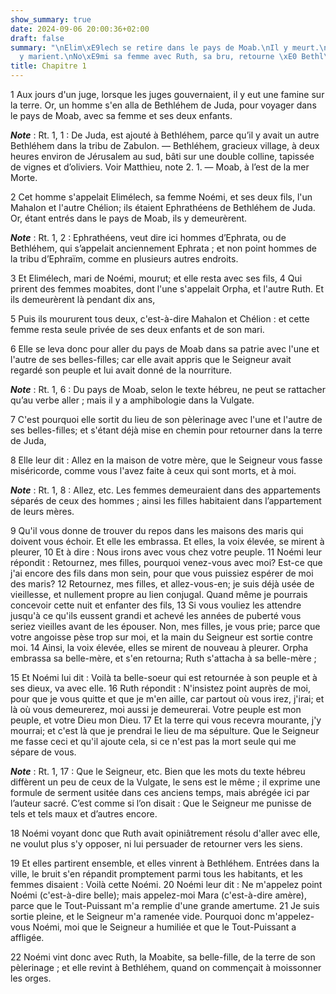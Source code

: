 ```yaml
---
show_summary: true
date: 2024-09-06 20:00:36+02:00
draft: false
summary: "\nElim\xE9lech se retire dans le pays de Moab.\nIl y meurt.\nSes fils s\u2019\
  y marient.\nNo\xE9mi sa femme avec Ruth, sa bru, retourne \xE0 Bethl\xE9hem.\n"
title: Chapitre 1
---
```





1 Aux jours d'un juge, lorsque les juges gouvernaient, il y eut une famine sur la terre. Or, un homme s'en alla de Bethléhem de Juda, pour voyager dans le pays de Moab, avec sa femme et ses deux enfants.

***Note*** :  Rt. 1, 1 : De Juda, est ajouté à Bethléhem, parce qu’il y avait un autre Bethléhem dans la tribu de Zabulon. ― Bethléhem, gracieux village, à deux heures environ de Jérusalem au sud, bâti sur une double colline, tapissée de vignes et d’oliviers. Voir Matthieu, note 2. 1. ― Moab, à l’est de la mer Morte.

2 Cet homme s'appelait Elimélech, sa femme Noémi, et ses deux fils, l'un Mahalon et l'autre Chélion; ils étaient Ephrathéens de Bethléhem de Juda. Or, étant entrés dans le pays de Moab, ils y demeurèrent.

***Note*** :  Rt. 1, 2 : Ephrathéens, veut dire ici hommes d’Ephrata, ou de Bethléhem, qui s’appelait anciennement Ephrata ; et non point hommes de la tribu d’Ephraïm, comme en plusieurs autres endroits.


3 Et Elimélech, mari de Noémi, mourut; et elle resta avec ses fils, 4 Qui prirent des femmes moabites, dont l'une s'appelait Orpha, et l'autre Ruth. Et ils demeurèrent là pendant dix ans,

5 Puis ils moururent tous deux, c'est-à-dire Mahalon et Chélion : et cette femme resta seule privée de ses deux enfants et de son mari.


6 Elle se leva donc pour aller du pays de Moab dans sa patrie avec l'une et l'autre de ses belles-filles; car elle avait appris que le Seigneur avait regardé son peuple et lui avait donné de la nourriture.

***Note*** :  Rt. 1, 6 : Du pays de Moab, selon le texte hébreu, ne peut se rattacher qu’au verbe aller ; mais il y a amphibologie dans la Vulgate.

7 C'est pourquoi elle sortit du lieu de son pèlerinage avec l'une et l'autre de ses belles-filles; et s'étant déjà mise en chemin pour retourner dans la terre de Juda,


8 Elle leur dit : Allez en la maison de votre mère, que le Seigneur vous fasse miséricorde, comme vous l'avez faite à ceux qui sont morts, et à moi.

***Note*** :  Rt. 1, 8 : Allez, etc. Les femmes demeuraient dans des appartements séparés de ceux des hommes ; ainsi les filles habitaient dans l’appartement de leurs mères.

9 Qu'il vous donne de trouver du repos dans les maisons des maris qui doivent vous échoir. Et elle les embrassa. Et elles, la voix élevée, se mirent à pleurer, 10 Et à dire : Nous irons avec vous chez votre peuple. 11 Noémi leur répondit : Retournez, mes filles, pourquoi venez-vous avec moi? Est-ce que j'ai encore des fils dans mon sein, pour que vous puissiez espérer de moi des maris? 12 Retournez, mes filles, et allez-vous-en; je suis déjà usée de vieillesse, et nullement propre au lien conjugal. Quand même je pourrais concevoir cette nuit et enfanter des fils, 13 Si vous vouliez les attendre jusqu'à ce qu'ils eussent grandi et achevé les années de puberté vous seriez vieilles avant de les épouser. Non, mes filles, je vous prie; parce que votre angoisse pèse trop sur moi, et la main du Seigneur est sortie contre moi. 14 Ainsi, la voix élevée, elles se mirent de nouveau à pleurer. Orpha embrassa sa belle-mère, et s'en retourna; Ruth s'attacha à sa belle-mère ;


15 Et Noémi lui dit : Voilà ta belle-soeur qui est retournée à son peuple et à ses dieux, va avec elle. 16 Ruth répondit : N'insistez point auprès de moi, pour que je vous quitte et que je m'en aille, car partout où vous irez, j'irai; et là où vous demeurerez, moi aussi je demeurerai. Votre peuple est mon peuple, et votre Dieu mon Dieu. 17 Et la terre qui vous recevra mourante, j'y mourrai; et c'est là que je prendrai le lieu de ma sépulture. Que le Seigneur me fasse ceci et qu'il ajoute cela, si ce n'est pas la mort seule qui me sépare de vous.

***Note*** :  Rt. 1, 17 : Que le Seigneur, etc. Bien que les mots du texte hébreu diffèrent un peu de ceux de la Vulgate, le sens est le même ; il exprime une formule de serment usitée dans ces anciens temps, mais abrégée ici par l’auteur sacré. C’est comme si l’on disait : Que le Seigneur me punisse de tels et tels maux et d’autres encore.

18 Noémi voyant donc que Ruth avait opiniâtrement résolu d'aller avec elle, ne voulut plus s'y opposer, ni lui persuader de retourner vers les siens.


19 Et elles partirent ensemble, et elles vinrent à Bethléhem. Entrées dans la ville, le bruit s'en répandit promptement parmi tous les habitants, et les femmes disaient : Voilà cette Noémi. 20 Noémi leur dit : Ne m'appelez point Noémi (c'est-à-dire belle); mais appelez-moi Mara (c'est-à-dire amère), parce que le Tout-Puissant m'a remplie d'une grande amertume. 21 Je suis sortie pleine, et le Seigneur m'a ramenée vide. Pourquoi donc m'appelez-vous Noémi, moi que le Seigneur a humiliée et que le Tout-Puissant a affligée.


22 Noémi vint donc avec Ruth, la Moabite, sa belle-fille, de la terre de son pèlerinage ; et elle revint à Bethléhem, quand on commençait à moissonner les orges.

